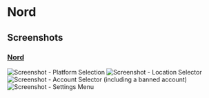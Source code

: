 # Nord 

## Screenshots

### [Nord](Nord)

![Screenshot - Platform Selection](https://user-images.githubusercontent.com/29353794/177043216-da62e5ad-ad75-4138-913c-7b8180003d1f.png)
![Screenshot - Location Selector](https://user-images.githubusercontent.com/29353794/177043206-3c85efc8-dd09-4c2b-9faa-c10f868b18fa.png)
![Screenshot - Account Selector (including a banned account)](https://user-images.githubusercontent.com/29353794/177043184-d800a3b1-be4f-430d-9a2a-6dfdc4e14f75.png)
![Screenshot - Settings Menu](https://user-images.githubusercontent.com/29353794/177043144-4ba7a673-ed8c-4210-a3ee-cdec3daaa788.png)